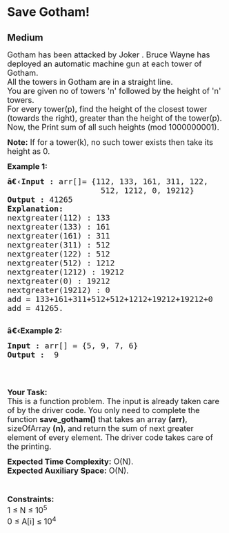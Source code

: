 # Save Gotham!
## Medium
<div class="problems_problem_content__Xm_eO"><p><span style="font-size:18px">Gotham has been attacked by Joker . Bruce Wayne has deployed an automatic machine gun at each tower of Gotham.<br>
All the towers in Gotham are in a straight line.<br>
You are given no of towers 'n' followed by the height of 'n' towers.<br>
For every tower(p), find the height of the closest tower (towards the right), greater than the height of the tower(p).<br>
Now, the Print sum of all such heights (mod 1000000001).</span></p>

<p><span style="font-size:18px"><strong>Note:</strong> If for a tower(k), no such tower exists then take its height as 0.</span></p>

<p><span style="font-size:18px"><strong>Example 1:</strong></span></p>

<pre style="position: relative;"><span style="font-size:18px"><strong>â€‹Input :</strong> arr[]= {112, 133, 161, 311, 122, 
                    512, 1212, 0, 19212}
<strong>Output :</strong> 41265
<strong>Explanation:</strong>
nextgreater(112) : 133
nextgreater(133) : 161
nextgreater(161) : 311
nextgreater(311) : 512
nextgreater(122) : 512
nextgreater(512) : 1212
nextgreater(1212) : 19212
nextgreater(0) : 19212
nextgreater(19212) : 0
add = 133+161+311+512+512+1212+19212+19212+0 
add = 41265.</span><div class="open_grepper_editor" title="Edit &amp; Save To Grepper"></div></pre>

<p><br>
<span style="font-size:18px"><strong>â€‹Example 2:</strong></span></p>

<pre style="position: relative;"><span style="font-size:18px"><strong>Input :</strong> arr[] = {5, 9, 7, 6} <strong>
Output :</strong>  9

</span><div class="open_grepper_editor" title="Edit &amp; Save To Grepper"></div></pre>

<p>&nbsp;</p>

<p><span style="font-size:18px"><strong>Your Task:</strong><br>
This is a function problem. The input is already taken care of by the driver code. You only need to complete the function <strong>save_gotham()</strong> that takes an array <strong>(arr)</strong>, sizeOfArray <strong>(n)</strong>, and return the sum of next greater element of every element. The driver code takes care of the printing.</span></p>

<p><span style="font-size:18px"><strong>Expected Time Complexity:</strong>&nbsp;O(N).<br>
<strong>Expected Auxiliary Space:</strong>&nbsp;O(N).</span></p>

<p>&nbsp;</p>

<p><span style="font-size:18px"><strong>Constraints:</strong><br>
1 ≤ N ≤ 10<sup>5</sup><br>
0 ≤ A[i] ≤ 10<sup>4</sup></span></p>
</div>